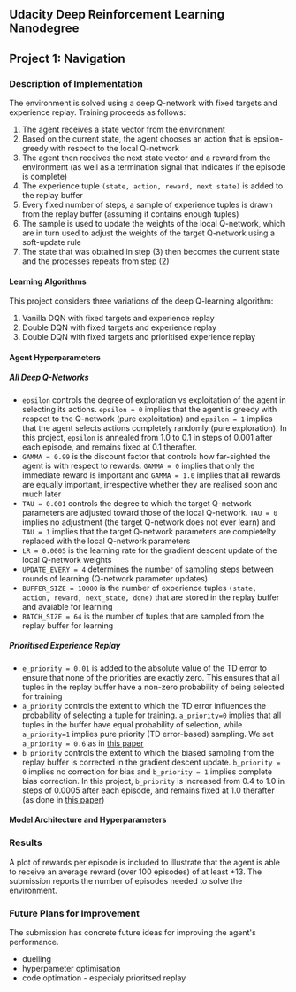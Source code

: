 ## Udacity Deep Reinforcement Learning Nanodegree 
## Project 1: Navigation

### Description of Implementation

The environment is solved using a deep Q-network with fixed targets and experience replay. Training proceeds as follows:

1. The agent receives a state vector from the environment
1. Based on the current state, the agent chooses an action that is epsilon-greedy with respect to the local Q-network
1. The agent then receives the next state vector and a reward from the environment (as well as a termination signal that indicates if the episode is complete)
1. The experience tuple `(state, action, reward, next state)` is added to the replay buffer
1. Every fixed number of steps, a sample of experience tuples is drawn from the replay buffer (assuming it contains enough tuples)
1. The sample is used to update the weights of the local Q-network, which are in turn used to adjust the weights of the target Q-network using a soft-update rule
1. The state that was obtained in step (3) then becomes the current state and the processes repeats from step (2)

#### Learning Algorithms

This project considers three variations of the deep Q-learning algorithm:

1. Vanilla DQN with fixed targets and experience replay
1. Double DQN with fixed targets and experience replay
1. Double DQN with fixed targets and prioritised experience replay

#### Agent Hyperparameters

##### All Deep Q-Networks

- `epsilon` controls the degree of exploration vs exploitation of the agent in selecting its actions. `epsilon = 0` implies that the agent is greedy with respect to the Q-network (pure exploitation) and `epsilon = 1` implies that the agent selects actions completely randomly (pure exploration). In this project, `epsilon` is annealed from 1.0 to 0.1 in steps of 0.001 after each episode, and remains fixed at 0.1 therafter.
- `GAMMA = 0.99` is the discount factor that controls how far-sighted the agent is with respect to rewards. `GAMMA = 0` implies that only the immediate reward is important and `GAMMA = 1.0` implies that all rewards are equally important, irrespective whether they are realised soon and much later
- `TAU = 0.001` controls the degree to which the target Q-network parameters are adjusted toward those of the local Q-network. `TAU = 0` implies no adjustment (the target Q-network does not ever learn) and `TAU = 1` implies that the target Q-network parameters are completelty replaced with the local Q-network parameters
- `LR = 0.0005` is the learning rate for the gradient descent update of the local Q-network weights
- `UPDATE_EVERY = 4` determines the number of sampling steps between rounds of learning (Q-network parameter updates)
- `BUFFER_SIZE = 10000` is the number of experience tuples `(state, action, reward, next_state, done)` that are stored in the replay buffer and avaiable for learning
- `BATCH_SIZE = 64` is the number of tuples that are sampled from the replay buffer for learning

##### Prioritised Experience Replay

- `e_priority = 0.01` is added to the absolute value of the TD error to ensure that none of the priorities are exactly zero. This ensures that all tuples in the replay buffer have a non-zero probability of being selected for training
- `a_priority` controls the extent to which the TD error influences the probability of selecting a tuple for training. `a_priority=0` implies that all tuples in the buffer have equal probability of selection, while `a_priority=1` implies pure priority (TD error-based) sampling. We set `a_priority = 0.6` as in [this paper](https://arxiv.org/pdf/1511.05952.pdf)
- `b_priority` controls the extent to which the biased sampling from the replay buffer is corrected in the gradient descent update. `b_priority = 0` implies no correction for bias and `b_priority = 1` implies complete bias correction. In this project, `b_priority` is increased from 0.4 to 1.0 in steps of 0.0005 after each episode, and remains fixed at 1.0 therafter (as done in [this paper](https://arxiv.org/pdf/1511.05952.pdf))


#### Model Architecture and Hyperparameters

### Results

A plot of rewards per episode is included to illustrate that the agent is able to receive an average reward (over 100 episodes) of at least +13. The submission reports the number of episodes needed to solve the environment. 

### Future Plans for Improvement

The submission has concrete future ideas for improving the agent's performance.

- duelling
- hyperpameter optimisation
- code optimation - especialy prioritsed replay
